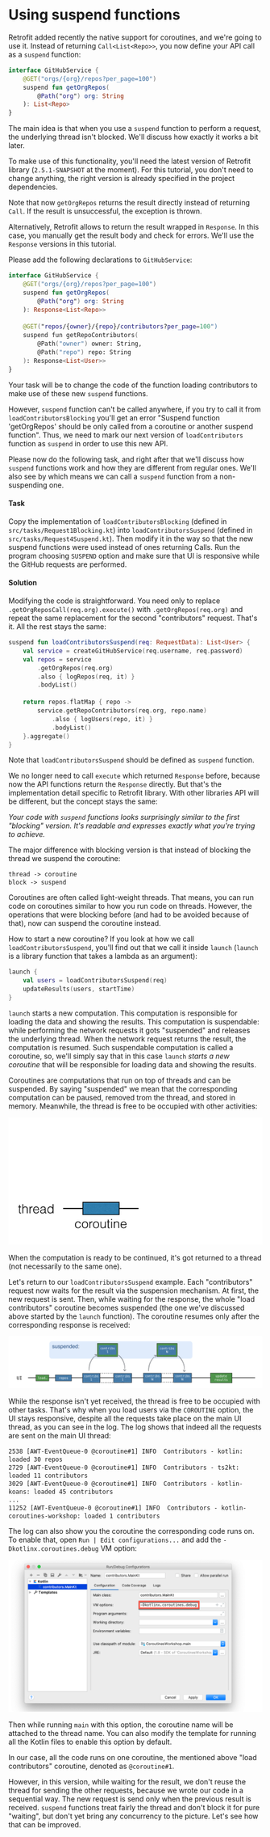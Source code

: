 # Using suspend functions

Retrofit added recently the native support for coroutines, and we're going to use it.
Instead of returning `Call<List<Repo>>`, you now define your API call as a `suspend` function:

```kotlin
interface GitHubService {
    @GET("orgs/{org}/repos?per_page=100")
    suspend fun getOrgRepos(
        @Path("org") org: String
    ): List<Repo>
}
```

The main idea is that when you use a `suspend` function to perform a request, the underlying thread isn't blocked.
We'll discuss how exactly it works a bit later. 

To make use of this functionality, you'll need the latest version of Retrofit library (`2.5.1-SNAPSHOT` at the moment).
For this tutorial, you don't need to change anything, the right version is already specified in the project dependencies. 

Note that now `getOrgRepos` returns the result directly instead of returning `Call`.
If the result is unsuccessful, the exception is thrown.

Alternatively, Retrofit allows to return the result wrapped in `Response`.
In this case, you manually get the result body and check for errors.
We'll use the `Response` versions in this tutorial. 

Please add the following declarations to `GitHubService`:

```kotlin
interface GitHubService {
    @GET("orgs/{org}/repos?per_page=100")
    suspend fun getOrgRepos(
        @Path("org") org: String
    ): Response<List<Repo>>

    @GET("repos/{owner}/{repo}/contributors?per_page=100")
    suspend fun getRepoContributors(
        @Path("owner") owner: String,
        @Path("repo") repo: String
    ): Response<List<User>>
}
```

Your task will be to change the code of the function loading contributors to make use of these new `suspend` functions.
 
However, `suspend` function can't be called anywhere, if you try to call it from `loadContributorsBlocking` you'll get an error
"Suspend function 'getOrgRepos' should be only called from a coroutine or another suspend function".
Thus, we need to mark our next version of `loadContributors` function as `suspend` in order to use this new API.

Please now do the following task, and right after that we'll discuss how `suspend` functions work and how
they are different from regular ones.
We'll also see by which means we can call a `suspend` function from a non-suspending one.

#### Task

Copy the implementation of `loadContributorsBlocking` (defined in `src/tasks/Request1Blocking.kt`)
into `loadContributorsSuspend` (defined in `src/tasks/Request4Suspend.kt`).
Then modify it in the way so that the new suspend functions were used instead of ones returning Calls.
Run the program choosing `SUSPEND` option and make sure that UI is responsive while the GitHub requests are performed. 

#### Solution

Modifying the code is straightforward.
You need only to replace `.getOrgReposCall(req.org).execute()` with `.getOrgRepos(req.org)`
and repeat the same replacement for the second "contributors" request.
That's it.
All the rest stays the same: 

```kotlin
suspend fun loadContributorsSuspend(req: RequestData): List<User> {
    val service = createGitHubService(req.username, req.password)
    val repos = service
        .getOrgRepos(req.org)
        .also { logRepos(req, it) }
        .bodyList()

    return repos.flatMap { repo ->
        service.getRepoContributors(req.org, repo.name)
            .also { logUsers(repo, it) }
            .bodyList()
    }.aggregate()
}
```

Note that `loadContributorsSuspend` should be defined as `suspend` function.

We no longer need to call `execute` which returned `Response` before, because now the API functions return the `Response`
directly.
But that's the implementation detail specific to Retrofit library.
With other libraries API will be different, but the concept stays the same:

_Your code with `suspend` functions looks surprisingly similar to the first "blocking" version.
It's readable and expresses exactly what you're trying to achieve._

The major difference with blocking version is that instead of blocking the thread we suspend the coroutine:

```
thread -> coroutine
block -> suspend
```

Coroutines are often called light-weight threads.
That means, you can run code on coroutines similar to how you run code on threads.
However, the operations that were blocking before (and had to be avoided because of that),
now can suspend the coroutine instead.

How to start a new coroutine?
If you look at how we call `loadContributorsSuspend`, you'll find out that we call it inside `launch`
(`launch` is a library function that takes a lambda as an argument): 

```kotlin
launch {
    val users = loadContributorsSuspend(req)
    updateResults(users, startTime)
}
```

`launch` starts a new computation.
This computation is responsible for loading the data and showing the results.
This computation is suspendable: while performing the network requests it gots "suspended"
and releases the underlying thread.
When the network request returns the result, the computation is resumed.
Such suspendable computation is called a coroutine,
so, we'll simply say that in this case `launch` _starts a new coroutine_ that will be responsible
for loading data and showing the results.

Coroutines are computations that run on top of threads and can be suspended.
By saying "suspended" we mean that the corresponding computation can be paused,
removed trom the thread, and stored in memory.
Meanwhile, the thread is free to be occupied with other activities:

![](./assets/4-suspend/SuspensionProcess.gif)

When the computation is ready to be continued, it's got returned to a thread (not necessarily to the same one). 

Let's return to our `loadContributorsSuspend` example.
Each "contributors" request now waits for the result via the suspension mechanism.
At first, the new request is sent.
Then, while waiting for the response, the whole "load contributors" coroutine becomes suspended
(the one we've discussed above started by the `launch` function). 
The coroutine resumes only after the corresponding response is received:

![](./assets/4-suspend/SuspendRequests.png)

While the response isn't yet received, the thread is free to be occupied with other tasks.
That's why when you load users via the `COROUTINE` option, the UI stays responsive, despite all the requests
take place on the main UI thread, as you can see in the log.
The log shows that indeed all the requests are sent on the main UI thread:

```
2538 [AWT-EventQueue-0 @coroutine#1] INFO  Contributors - kotlin: loaded 30 repos
2729 [AWT-EventQueue-0 @coroutine#1] INFO  Contributors - ts2kt: loaded 11 contributors
3029 [AWT-EventQueue-0 @coroutine#1] INFO  Contributors - kotlin-koans: loaded 45 contributors
...
11252 [AWT-EventQueue-0 @coroutine#1] INFO  Contributors - kotlin-coroutines-workshop: loaded 1 contributors
```

The log can also show you the coroutine the corresponding code runs on.
To enable that, open `Run | Edit configurations...` and add the `-Dkotlinx.coroutines.debug` VM option:

![](./assets/4-suspend/RunConfiguration.png)

Then while running `main` with this option, the coroutine name will be attached to the thread name.
You can also modify the template for running all the Kotlin files to enable this option by default.

In our case, all the code runs on one coroutine,
the mentioned above "load contributors" coroutine, denoted as `@coroutine#1`.

However, in this version, while waiting for the result, we don't reuse the thread for sending the other requests,
because we wrote our code in a sequential way. The new request is send only when the previous result is received.
`suspend` functions treat fairly the thread and don't block it for pure "waiting",
but don't yet bring any concurrency to the picture. Let's see how that can be improved.
